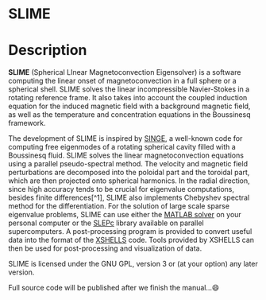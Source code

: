 # SLIME
# Description
**SLIME** (Spherical LInear Magnetoconvection Eigensolver) is a software computing the linear onset of magnetoconvection in a full sphere or a spherical shell. SLIME solves the linear incompressible Navier-Stokes in a rotating reference frame. It also takes into account the coupled induction equation for the induced magnetic field with a background magnetic field, as well as the temperature and concentration equations in the Boussinesq framework.

The development of SLIME is inspired by [SINGE](https://gricad-gitlab.univ-grenoble-alpes.fr/Geodynamo/Singe), a well-known code for computing free eigenmodes of a rotating spherical cavity filled with a Boussinesq fluid. SLIME solves the linear magnetoconvection equations using a parallel pseudo-spectral method. The velocity and magnetic field perturbations are decomposed into the poloidal part and the toroidal part, which are then projected onto spherical harmonics. In the radial direction, since high accuracy tends to be crucial for eigenvalue computations, besides finite differences[^1], SLIME also implements Chebyshev spectral method for the differentiation. For the solution of large scale sparse eigenvalue problems, SLIME can use either the [MATLAB solver](https://ww2.mathworks.cn/help/matlab/ref/eigs.html?lang=en) on your personal computer or the [SLEPc](https://slepc.upv.es/) library available on parallel supercomputers. A post-processing program is provided to convert useful data into the format of the [XSHELLS](https://nschaeff.bitbucket.io/xshells/) code. Tools provided by XSHELLS can then be used for post-processing and visualization of data.

SLIME is licensed under the GNU GPL, version 3 or (at your option) any later version.







Full source code will be published after we finish the manual...:smile:
